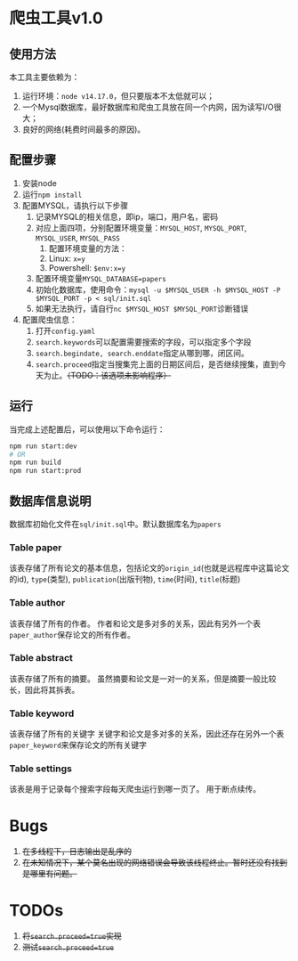 # 爬虫工具v1.0

## 使用方法
本工具主要依赖为：
1. 运行环境：``node v14.17.0``，但只要版本不太低就可以；
2. 一个Mysql数据库，最好数据库和爬虫工具放在同一个内网，因为读写I/O很大；
3. 良好的网络(耗费时间最多的原因)。

## 配置步骤
1. 安装node
2. 运行``npm install``
3. 配置MYSQL，请执行以下步骤
   1. 记录MYSQL的相关信息，即ip，端口，用户名，密码
   2. 对应上面四项，分别配置环境变量：`MYSQL_HOST`, `MYSQL_PORT`, `MYSQL_USER`, `MYSQL_PASS`
      1. 配置环境变量的方法：
      2. Linux: ``x=y``
      3. Powershell: ``$env:x=y``
   3. 配置环境变量`MYSQL_DATABASE=papers`
   4. 初始化数据库，使用命令：`mysql -u $MYSQL_USER -h $MYSQL_HOST -P $MYSQL_PORT -p < sql/init.sql`
   5. 如果无法执行，请自行`nc $MYSQL_HOST $MYSQL_PORT`诊断错误
4. 配置爬虫信息：
   1. 打开``config.yaml``
   2. ``search.keywords``可以配置需要搜索的字段，可以指定多个字段
   3. ``search.begindate, search.enddate``指定从哪到哪，闭区间。
   4. ``search.proceed``指定当搜集完上面的日期区间后，是否继续搜集，直到今天为止。~~（TODO：该选项未影响程序）~~

## 运行
当完成上述配置后，可以使用以下命令运行：
```bash
npm run start:dev
# OR
npm run build
npm run start:prod
```

## 数据库信息说明
数据库初始化文件在``sql/init.sql``中。默认数据库名为``papers``
### Table paper
该表存储了所有论文的基本信息，包括论文的`origin_id`(也就是远程库中这篇论文的id), ``type``(类型), `publication`(出版刊物), `time`(时间), `title`(标题)

### Table author
该表存储了所有的作者。
作者和论文是多对多的关系，因此有另外一个表``paper_author``保存论文的所有作者。

### Table abstract
该表存储了所有的摘要。
虽然摘要和论文是一对一的关系，但是摘要一般比较长，因此将其拆表。

### Table keyword
该表存储了所有的关键字
关键字和论文是多对多的关系，因此还存在另外一个表``paper_keyword``来保存论文的所有关键字

### Table settings
该表是用于记录每个搜索字段每天爬虫运行到哪一页了。
用于断点续传。

# Bugs

1. ~~在多线程下，日志输出是乱序的~~
2. ~~在未知情况下，某个莫名出现的网络错误会导致该线程终止。暂时还没有找到是哪里有问题。~~

# TODOs
1. ~~将``search.proceed=true``实现~~
2. ~~测试``search.proceed=true``~~
